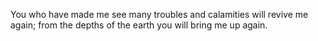 You who have made me see many troubles and calamities will revive me again; from the depths of the earth you will bring me up again.
